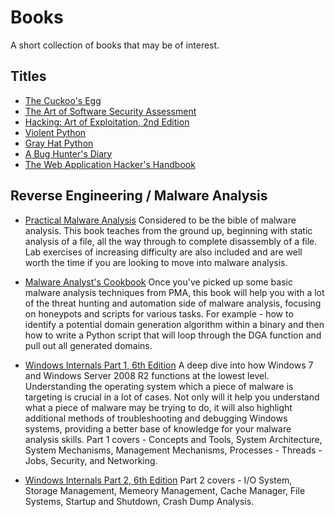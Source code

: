 # Books

A short collection of books that may be of interest.

## Titles
* [The Cuckoo's Egg](https://www.amazon.com/Cuckoos-Egg-Tracking-Computer-Espionage/dp/1416507787/)
* [The Art of Software Security Assessment](https://www.amazon.com/dp/0321444426/)
* [Hacking: Art of Exploitation, 2nd Edition](https://www.amazon.com/Hacking-Art-Exploitation-Jon-Erickson/dp/1593271441/)
* [Violent Python](https://www.amazon.com/Violent-Python-Cookbook-Penetration-Engineers/dp/1597499579/)
* [Gray Hat Python](https://www.amazon.com/Gray-Hat-Python-Programming-Engineers/dp/1593271921)
* [A Bug Hunter's Diary](https://www.amazon.com/dp/1593273851/)
* [The Web Application Hacker's Handbook](https://www.amazon.com/dp/1118026470)

## Reverse Engineering / Malware Analysis
* [Practical Malware Analysis](https://www.amazon.co.uk/d/Books/Practical-Malware-Analysis-Hands-Dissecting-Malicious-Software/1593272901/ref=sr_1_1?ie=UTF8&qid=1497404417&sr=8-1&keywords=practical+malware+analysis)
Considered to be the bible of malware analysis.  This book teaches from the ground up, beginning with static analysis of a file, all the way through to complete disassembly of a file.  Lab exercises of increasing difficulty are also included and are well worth the time if you are looking to move into malware analysis.

* [Malware Analyst's Cookbook](https://www.amazon.co.uk/Malware-Analysts-Cookbook-DVD-Techniques/dp/0470613033/ref=sr_1_1?ie=UTF8&qid=1497404536&sr=8-1&keywords=malware+analysts+cookbook)
Once you've picked up some basic malware analysis techniques from PMA, this book will help you with a lot of the threat hunting and automation side of malware analysis, focusing on honeypots and scripts for various tasks.  For example - how to identify a potential domain generation algorithm within a binary and then how to write a Python script that will loop through the DGA function and pull out all generated domains.

* [Windows Internals Part 1, 6th Edition](https://www.amazon.co.uk/Windows-Internals-Part-Developer-Reference/dp/0735648735/ref=sr_1_1?ie=UTF8&qid=1497405096&sr=8-1&keywords=windows+internals+part+1)
A deep dive into how Windows 7 and Windows Server 2008 R2 functions at the lowest level.  Understanding the operating system which a piece of malware is targeting is crucial in a lot of cases.  Not only will it help you understand what a piece of malware may be trying to do, it will also highlight additional methods of troubleshooting and debugging Windows systems, providing a better base of knowledge for your malware analysis skills.  Part 1 covers - Concepts and Tools, System Architecture, System Mechanisms, Management Mechanisms, Processes - Threads - Jobs, Security, and Networking.

* [Windows Internals Part 2, 6th Edition](https://www.amazon.co.uk/Windows-Internals-Part-Covering-Server/dp/0735665877/ref=sr_1_1?ie=UTF8&qid=1497405318&sr=8-1&keywords=windows+internals+part+2)
Part 2 covers - I/O System, Storage Management, Memeory Management, Cache Manager, File Systems, Startup and Shutdown, Crash Dump Analysis.
